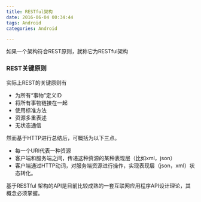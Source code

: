 ```yaml
---
title: RESTful架构
date: 2016-06-04 00:34:44
tags: Android
categories: Android

---
```


如果一个架构符合REST原则，就称它为RESTful架构

### REST关键原则

实际上REST的关键原则有

- 为所有“事物”定义ID
- 将所有事物链接在一起
- 使用标准方法
- 资源多重表述
- 无状态通信

然而基于HTTP进行总结后，可概括为以下三点。

- 每一个URI代表一种资源
- 客户端和服务端之间，传递这种资源的某种表现层（比如xml，json）
- 客户端通过HTTP动词，对服务端资源进行操作，实现表现层（json，xml）状态转化。

基于RESTful 架构的API是目前比较成熟的一套互联网应用程序API设计理论，其概念必须掌握。